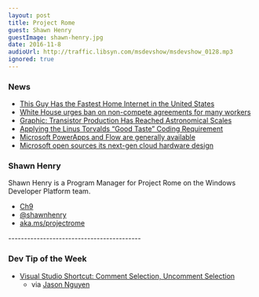 ```yaml
---
layout: post
title: Project Rome
guest: Shawn Henry
guestImage: shawn-henry.jpg
date: 2016-11-8
audioUrl: http://traffic.libsyn.com/msdevshow/msdevshow_0128.mp3
ignored: true
---
```


### News

 - [This Guy Has the Fastest Home Internet in the United States](http://motherboard.vice.com/read/10-gbps-fiber-internet-fastest-home-internet-in-the-united-states)          
 - [White House urges ban on non-compete agreements for many workers](http://www.reuters.com/article/us-usa-noncompetes-idUSKCN12P2YP)
 - [Graphic: Transistor Production Has Reached Astronomical Scales](http://spectrum.ieee.org/computing/hardware/transistor-production-has-reached-astronomical-scales)
 - [Applying the Linus Torvalds “Good Taste” Coding Requirement](https://medium.com/@bartobri/applying-the-linus-tarvolds-good-taste-coding-requirement-99749f37684a#.1ixekxsxg)
 - [Microsoft PowerApps and Flow are generally available](http://blogs.microsoft.com/blog/2016/10/31/microsoft-powerapps-flow-generally-available-starting-tomorrow/)
 - [Microsoft open sources its next-gen cloud hardware design](https://techcrunch.com/2016/10/31/microsoft-open-sources-its-next-gen-cloud-hardware-design/)

### Shawn Henry

Shawn Henry is a Program Manager for Project Rome on the Windows Developer Platform team.

 - [Ch9](https://channel9.msdn.com/Events/Speakers/shawn-henry)
 - [@shawnhenry](https://twitter.com/shawnhenry)
 - [aka.ms/projectrome](http://aka.ms/projectrome)

------------------------------------------ 


### Dev Tip of the Week

 - [Visual Studio Shortcut: Comment Selection, Uncomment Selection](https://www.gofightnguyen.com/blog/visual-studio-shortcut-comment-selection)
   - via [Jason Nguyen](https://twitter.com/Go_Fight_Nguyen)
